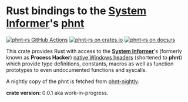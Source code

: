 Rust bindings to the [System Informer][sysinf]'s [phnt][docs-rs]
========================================

[![phnt-rs GitHub Actions][github.img]][github]
[![phnt-rs on crates.io][crates-io.img]][crates-io]
[![phnt-rs on docs.rs][docs-rs.img]][docs-rs]

This crate provides Rust with access to the **[System Informer][sysinf]**'s (formerly known as **Process Hacker**) [native Windows headers][sysinf.phnt] (shortened to **phnt**) which provide type definitions, constants, macros as well as function prototypes to even undocumented functions and syscalls.

A nightly copy of the phnt is fetched from [phnt-nightly][phnt.nightly].

**crate version:** 0.0.1 aka work-in-progress.

[github]: https://github.com/oberrich/phnt-rs/actions/workflows/rust.yml?query=branch=master
[github.img]: https://github.com/oberrich/phnt-rs/actions/workflows/rust.yml/badge.svg?branch=master
[crates-io]: https://crates.io/crates/phnt-rs
[crates-io.img]: https://img.shields.io/crates/v/phnt-rs.svg
[docs-rs]: https://docs.rs/phnt-rs
[docs-rs.img]: https://docs.rs/phnt-rs/badge.svg

[sysinf]: https://github.com/winsiderss/systeminformer
[sysinf.phnt]: https://github.com/winsiderss/systeminformer/tree/master/phnt
[phnt.nightly]: https://github.com/oberrich/phnt_nightly
